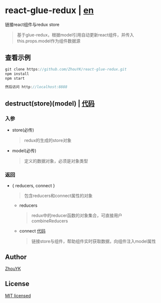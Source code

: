 # react-glue-redux | [en](https://github.com/ZhouYK/glue-redux/blob/master/en)

链接react组件与redux store
> 基于glue-redux，根据model引用自动更新react组件，并传入this.props.model作为组件数据源

## 查看示例
```javascript
git clone https://github.com/ZhouYK/react-glue-redux.git
npm install
npm start

然后访问 http://localhost:8888
```


## destruct(store)(model) | [代码](https://github.com/ZhouYK/react-glue-redux/blob/master/example/configStore.js)

### 入参
- store(必传)
  > redux的生成的store对象
- model(必传)
  > 定义的数据对象，必须是对象类型
  
### 返回
- { reducers, connect }
  > 包含reducers和connect属性的对象
  
   - reducers
      > redux中的reducer函数的对象集合，可直接用户combineReducers
   - connect [代码](https://github.com/ZhouYK/react-glue-redux/blob/master/example/App/UserList.jsx)
      > 链接store与组件，帮助组件实时获取数据，向组件注入model属性


## Author
[ZhouYK](https://github.com/ZhouYK)

## License
[MIT licensed](https://github.com/ZhouYK/react-glue-redux/blob/master/LICENSE) 
